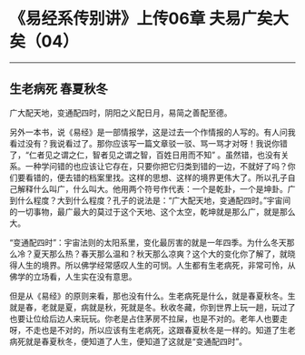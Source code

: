 # 《易经系传别讲》上传06章 夫易广矣大矣（04）

------

## 生老病死 春夏秋冬

广大配天地，变通配四时，阴阳之义配日月，易简之善配至德。

另外一本书，说《易经》是一部情报学，这是过去一个作情报的人写的。有人问我看过没有？我说看过了。那你应该写一篇文章驳一驳、骂一骂才对呀！我说你错了，“仁者见之谓之仁，智者见之谓之智，百姓日用而不知” 。虽然错，也没有关系。一种学问错的也应该让它存在，只要你把它归类到错的一边，不就好了吗？你们要看错的，便去错的档案里找。这样的思想、这样的境界更伟大了。所以孔子自己解释什么叫广，什么叫大。他用两个符号作代表：一个是乾卦，一个是坤卦。广到什么程度？大到什么程度？孔子的说法是：“广大配天地，变通配四时。”宇宙间的一切事物，最广最大的莫过于这个天地、这个太空，乾坤就是那么广，就是那么大。

“变通配四时”：宇宙法则的太阳系里，变化最厉害的就是一年四季。为什么冬天那么冷？夏天那么热？春天那么温和？秋天那么凉爽？这个大的变化你了解了，就晓得人生的境界。所以佛学经常感叹人生的可悯。人生都有生老病死，非常可怜，从佛学的立场看，人生实在没有意思。

但是从《易经》的原则来看，那也没有什么。生老病死是什么，就是春夏秋冬。生就是春，老就是夏，病就是秋，死就是冬。秋收冬藏，你到世界上玩一趟，玩过了也要让位给后边人来玩玩。你老是占住茅房不拉屎，也是不对的。老年人也要走呀，不走也是不对的，所以应该有生老病死，这跟春夏秋冬是一样的。知道了生老病死就是春夏秋冬，便知道了人生，便知道了这就是“变通配四时”。